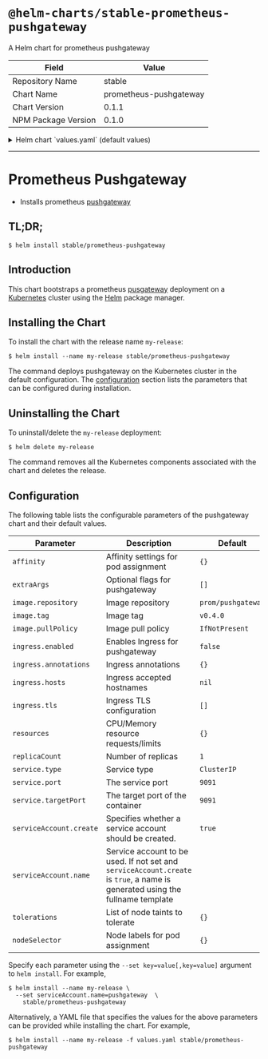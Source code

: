 # `@helm-charts/stable-prometheus-pushgateway`

A Helm chart for prometheus pushgateway

| Field               | Value                  |
| ------------------- | ---------------------- |
| Repository Name     | stable                 |
| Chart Name          | prometheus-pushgateway |
| Chart Version       | 0.1.1                  |
| NPM Package Version | 0.1.0                  |

<details>

<summary>Helm chart `values.yaml` (default values)</summary>

```yaml
# Default values for prometheus-pushgateway.
# This is a YAML-formatted file.
# Declare variables to be passed into your templates.
image:
  repository: prom/pushgateway
  tag: v0.4.0
  pullPolicy: IfNotPresent

service:
  type: ClusterIP
  port: 9091
  targetPort: 9091

# Optional additional arguments
extraArgs: []

resources:
  {}
  # We usually recommend not to specify default resources and to leave this as a conscious
  # choice for the user. This also increases chances charts run on environments with little
  # resources, such as Minikube. If you do want to specify resources, uncomment the following
  # lines, adjust them as necessary, and remove the curly braces after 'resources:'.
  # limits:
  #   cpu: 200m
  #    memory: 50Mi
  # requests:
  #   cpu: 100m
  #   memory: 30Mi

serviceAccount:
  # Specifies whether a ServiceAccount should be created
  create: true
  # The name of the ServiceAccount to use.
  # If not set and create is true, a name is generated using the fullname template
  name:

## Configure ingress resource that allow you to access the
## pushgateway installation. Set up the URL
## ref: http://kubernetes.io/docs/user-guide/ingress/
##
ingress:
  ## Enable Ingress.
  ##
  enabled:
    false
    ## Annotations.
    ##
    # annotations:
    #   kubernetes.io/ingress.class: nginx
    #   kubernetes.io/tls-acme: 'true'
    ## Hostnames.
    ## Must be provided if Ingress is enabled.
    ##
    # hosts:
    #   - pushgateway.domain.com
    ## TLS configuration.
    ## Secrets must be manually created in the namespace.
    ##
    # tls:
    #   - secretName: pushgateway-tls
    #     hosts:
    #       - pushgateway.domain.com

tolerations:
  {}
  # - effect: NoSchedule
  #   operator: Exists

## Node labels for pushgateway pod assignment
## Ref: https://kubernetes.io/docs/user-guide/node-selection/
##
nodeSelector: {}

replicaCount: 1

## Affinity for pod assignment
## Ref: https://kubernetes.io/docs/concepts/configuration/assign-pod-node/#affinity-and-anti-affinity
affinity: {}
```

</details>

---

# Prometheus Pushgateway

- Installs prometheus [pushgateway](https://github.com/prometheus/pushgateway)

## TL;DR;

```console
$ helm install stable/prometheus-pushgateway
```

## Introduction

This chart bootstraps a prometheus [pusgateway](http://github.com/prometheus/pushgateway) deployment on a [Kubernetes](http://kubernetes.io) cluster using the [Helm](https://helm.sh) package manager.

## Installing the Chart

To install the chart with the release name `my-release`:

```console
$ helm install --name my-release stable/prometheus-pushgateway
```

The command deploys pushgateway on the Kubernetes cluster in the default configuration. The [configuration](#configuration) section lists the parameters that can be configured during installation.

## Uninstalling the Chart

To uninstall/delete the `my-release` deployment:

```console
$ helm delete my-release
```

The command removes all the Kubernetes components associated with the chart and deletes the release.

## Configuration

The following table lists the configurable parameters of the pushgateway chart and their default values.

| Parameter               | Description                                                                                                                   | Default            |
| ----------------------- | ----------------------------------------------------------------------------------------------------------------------------- | ------------------ |
| `affinity`              | Affinity settings for pod assignment                                                                                          | `{}`               |
| `extraArgs`             | Optional flags for pushgateway                                                                                                | `[]`               |
| `image.repository`      | Image repository                                                                                                              | `prom/pushgateway` |
| `image.tag`             | Image tag                                                                                                                     | `v0.4.0`           |
| `image.pullPolicy`      | Image pull policy                                                                                                             | `IfNotPresent`     |
| `ingress.enabled`       | Enables Ingress for pushgateway                                                                                               | `false`            |
| `ingress.annotations`   | Ingress annotations                                                                                                           | `{}`               |
| `ingress.hosts`         | Ingress accepted hostnames                                                                                                    | `nil`              |
| `ingress.tls`           | Ingress TLS configuration                                                                                                     | `[]`               |
| `resources`             | CPU/Memory resource requests/limits                                                                                           | `{}`               |
| `replicaCount`          | Number of replicas                                                                                                            | `1`                |
| `service.type`          | Service type                                                                                                                  | `ClusterIP`        |
| `service.port`          | The service port                                                                                                              | `9091`             |
| `service.targetPort`    | The target port of the container                                                                                              | `9091`             |
| `serviceAccount.create` | Specifies whether a service account should be created.                                                                        | `true`             |
| `serviceAccount.name`   | Service account to be used. If not set and `serviceAccount.create` is `true`, a name is generated using the fullname template |                    |
| `tolerations`           | List of node taints to tolerate                                                                                               | `{}`               |
| `nodeSelector`          | Node labels for pod assignment                                                                                                | `{}`               |

Specify each parameter using the `--set key=value[,key=value]` argument to `helm install`. For example,

```console
$ helm install --name my-release \
  --set serviceAccount.name=pushgateway  \
    stable/prometheus-pushgateway
```

Alternatively, a YAML file that specifies the values for the above parameters can be provided while installing the chart. For example,

```console
$ helm install --name my-release -f values.yaml stable/prometheus-pushgateway
```
